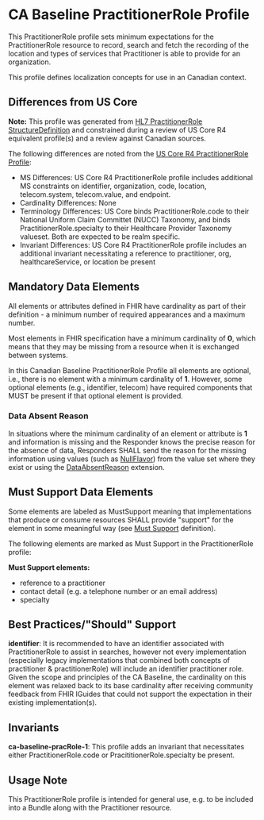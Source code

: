 # CA Baseline PractitionerRole Profile
This PractitionerRole profile sets minimum expectations for the PractitionerRole resource to record, search and fetch the recording of the location and types of services that Practitioner is able to provide for an organization.

This profile defines localization concepts for use in an Canadian context.

## Differences from US Core
**Note:** This profile was generated from [HL7 PractitionerRole StructureDefinition](http://hl7.org/fhir/R4/practitionerrole.html) and constrained during a review of US Core R4 equivalent profile(s) and a review against Canadian sources.

The following differences are noted from the [US Core R4 PractitionerRole Profile](hl7.org/fhir/us/core/STU4/StructureDefinition-us-core-practitionerrole.html):
* MS Differences: US Core R4 PractitionerRole profile includes additional MS constraints on identifier, organization, code, location, telecom.system, telecom.value, and endpoint.
* Cardinality Differences: None
* Terminology Differences: US Core binds PractitionerRole.code to their National Uniform Claim Committet (NUCC) Taxonomy, and binds PractitionerRole.specialty to their Healthcare Provider Taxonomy valueset. Both are expected to be realm specific.
* Invariant Differences: US Core R4 PractitionerRole profile includes an additional invariant necessitating a reference to practitioner, org, healthcareService, or location be present

## Mandatory Data Elements
All elements or attributes defined in FHIR have cardinality as part of their definition - a minimum number of required appearances and a maximum number.

Most elements in FHIR specification have a minimum cardinality of **0**, which means that they may be missing from a resource when it is exchanged between systems.

In this Canadian Baseline PractitionerRole Profile all elements are optional, i.e., there is no element with a minimum cardinality of **1**. However, some optional elements (e.g., identifier, telecom) have required components that MUST be present if that optional element is provided.

### Data Absent Reason
In situations where the minimum cardinality of an element or attribute is **1** and information is missing and the Responder knows the precise reason for the absence of data, Responders SHALL send the reason for the missing information using values (such as [NullFlavor](https://www.hl7.org/fhir/extension-iso21090-nullflavor.html)) from the value set where they exist or using the [DataAbsentReason](http://hl7.org/fhir/StructureDefinition/data-absent-reason) extension.

## Must Support Data Elements
Some elements are labeled as MustSupport meaning that implementations that produce or consume resources SHALL provide "support" for the element in some meaningful way (see [Must Support](https://build.fhir.org/ig/HL7-Canada/ca-baseline/general-guidance.html#must-support) definition).

The following elements are marked as Must Support in the PractitionerRole profile:

**Must Support elements:**
* reference to a practitioner
* contact detail (e.g. a telephone number or an email address)
* specialty

## Best Practices/"Should" Support
**identifier**: It is recommended to have an identifier associated with PractitionerRole to assist in searches, however not every implementation (especially legacy implementations that combined both concepts of practitioner & practitionerRole) will include an identifier practitioner role. Given the scope and principles of the CA Baseline, the cardinality on this element was relaxed back to its base cardinality after receiving community feedback from FHIR IGuides that could not support the expectation in their existing implementation(s).

## Invariants
**ca-baseline-pracRole-1**: This profile adds an invariant that necessitates either PractitionerRole.code or PracititionerRole.specialty be present.

## Usage Note
This PractitionerRole profile is intended for general use, e.g. to be included into a Bundle along with the Practitioner resource.
